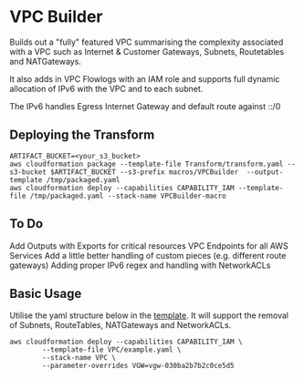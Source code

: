 # VPC Builder

Builds out a "fully" featured VPC summarising the complexity associated with a VPC such as Internet & Customer Gateways, Subnets, Routetables and NATGateways.

It also adds in VPC Flowlogs with an IAM role and supports full dynamic allocation of IPv6 with the VPC and to each subnet.

The IPv6 handles Egress Internet Gateway and default route against ::/0

## Deploying the Transform

```
ARTIFACT_BUCKET=<your_s3_bucket>
aws cloudformation package --template-file Transform/transform.yaml --s3-bucket $ARTIFACT_BUCKET --s3-prefix macros/VPCBuilder  --output-template /tmp/packaged.yaml
aws cloudformation deploy --capabilities CAPABILITY_IAM --template-file /tmp/packaged.yaml --stack-name VPCBuilder-macro
```

## To Do

Add Outputs with Exports for critical resources
VPC Endpoints for all AWS Services
Add a little better handling of custom pieces (e.g. different route gateways)
Adding proper IPv6 regex and handling with NetworkACLs

## Basic Usage

Utilise the yaml structure below in the [template](VPC/example.yaml). It will support the removal of Subnets, RouteTables, NATGateways and NetworkACLs.

```
aws cloudformation deploy --capabilities CAPABILITY_IAM \
        --template-file VPC/example.yaml \
        --stack-name VPC \
        --parameter-overrides VGW=vgw-030ba2b7b2c0ce5d5
```

